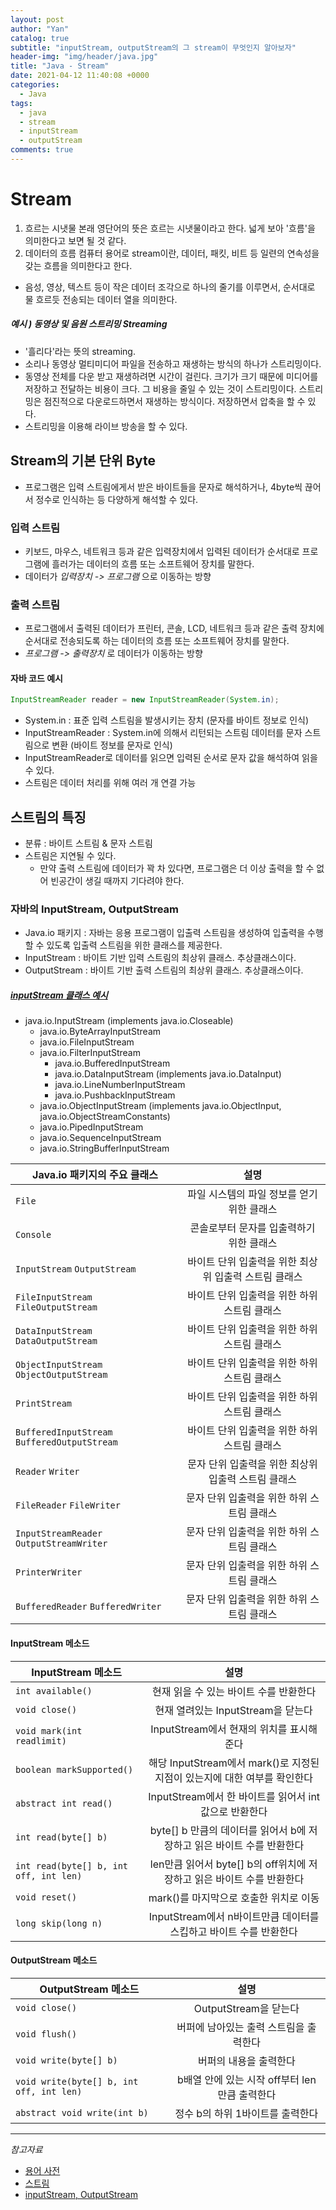 ```yaml
---
layout: post
author: "Yan"
catalog: true
subtitle: "inputStream, outputStream의 그 stream이 무엇인지 알아보자"
header-img: "img/header/java.jpg"
title: "Java - Stream"
date: 2021-04-12 11:40:08 +0000
categories:
  - Java
tags:
  - java
  - stream
  - inputStream
  - outputStream
comments: true
---
```


# Stream

1. 흐르는 시냇물
   본래 영단어의 뜻은 흐르는 시냇물이라고 한다. 넓게 보아 '흐름'을 의미한다고 보면 될 것 같다.
2. 데이터의 흐름
   컴퓨터 용어로 stream이란, 데이터, 패킷, 비트 등 일련의 연속성을 갖는 흐름을 의미한다고 한다.

- 음성, 영상, 텍스트 등이 작은 데이터 조각으로 하나의 줄기를 이루면서, 순서대로 물 흐르듯 전송되는 데이터 열을 의미한다.

##### 예시 ) 동영상 및 음원 스트리밍 Streaming

- '흘리다'라는 뜻의 streaming.
- 소리나 동영상 멀티미디어 파일을 전송하고 재생하는 방식의 하나가 스트리밍이다.
- 동영상 전체를 다운 받고 재생하려면 시간이 걸린다. 크기가 크기 때문에 미디어를 저장하고 전달하는 비용이 크다. 그 비용을 줄일 수 있는 것이 스트리밍이다. 스트리밍은 점진적으로 다운로드하면서 재생하는 방식이다. 저장하면서 압축을 할 수 있다.
- 스트리밍을 이용해 라이브 방송을 할 수 있다.

## Stream의 기본 단위 Byte

- 프로그램은 입력 스트림에게서 받은 바이트들을 문자로 해석하거나, 4byte씩 끊어서 정수로 인식하는 등 다양하게 해석할 수 있다.

### 입력 스트림

- 키보드, 마우스, 네트워크 등과 같은 입력장치에서 입력된 데이터가 순서대로 프로그램에 흘러가는 데이터의 흐름 또는 소프트웨어 장치를 말한다.
- 데이터가 _입력장치 -> 프로그램_ 으로 이동하는 방향

### 출력 스트림

- 프로그램에서 출력된 데이터가 프린터, 콘솔, LCD, 네트워크 등과 같은 출력 장치에 순서대로 전송되도록 하는 데이터의 흐름 또는 소프트웨어 장치를 말한다.
- _프로그램 -> 출력장치_ 로 데이터가 이동하는 방향

#### 자바 코드 예시

```java
InputStreamReader reader = new InputStreamReader(System.in);
```

- System.in : 표준 입력 스트림을 발생시키는 장치 (문자를 바이트 정보로 인식)
- InputStreamReader : System.in에 의해서 리턴되는 스트림 데이터를 문자 스트림으로 변환 (바이트 정보를 문자로 인식)
- InputStreamReader로 데이터를 읽으면 입력된 순서로 문자 값을 해석하여 읽을 수 있다.
- 스트림은 데이터 처리를 위해 여러 개 연결 가능

## 스트림의 특징

- 분류 : 바이트 스트림 & 문자 스트림
- 스트림은 지연될 수 있다.
  - 만약 출력 스트림에 데이터가 꽉 차 있다면, 프로그램은 더 이상 출력을 할 수 없어 빈공간이 생길 때까지 기다려야 한다.

### 자바의 InputStream, OutputStream

- Java.io 패키지 : 자바는 응용 프로그램이 입출력 스트림을 생성하여 입출력을 수행할 수 있도록 입출력 스트림을 위한 클래스를 제공한다.
- InputStream : 바이트 기반 입력 스트림의 최상위 클래스. 추상클래스이다.
- OutputStream : 바이트 기반 출력 스트림의 최상위 클래스. 추상클래스이다.

##### [inputStream 클래스 예시](https://docs.oracle.com/javase/7/docs/api/java/io/package-tree.html)

- java.io.InputStream (implements java.io.Closeable)
  - java.io.ByteArrayInputStream
  - java.io.FileInputStream
  - java.io.FilterInputStream
    - java.io.BufferedInputStream
    - java.io.DataInputStream (implements java.io.DataInput)
    - java.io.LineNumberInputStream
    - java.io.PushbackInputStream
  - java.io.ObjectInputStream (implements java.io.ObjectInput, java.io.ObjectStreamConstants)
  - java.io.PipedInputStream
  - java.io.SequenceInputStream
  - java.io.StringBufferInputStream

| Java.io 패키지의 주요 클래스                 |                         설명                          |
| -------------------------------------------- | :---------------------------------------------------: |
| `File`                                       |      파일 시스템의 파일 정보를 얻기 위한 클래스       |
| `Console`                                    |       콘솔로부터 문자를 입출력하기 위한 클래스        |
| `InputStream` `OutputStream`                 | 바이트 단위 입출력을 위한 최상위 입출력 스트림 클래스 |
| `FileInputStream` `FileOutputStream`         |     바이트 단위 입출력을 위한 하위 스트림 클래스      |
| `DataInputStream` `DataOutputStream`         |     바이트 단위 입출력을 위한 하위 스트림 클래스      |
| `ObjectInputStream` `ObjectOutputStream`     |     바이트 단위 입출력을 위한 하위 스트림 클래스      |
| `PrintStream`                                |     바이트 단위 입출력을 위한 하위 스트림 클래스      |
| `BufferedInputStream` `BufferedOutputStream` |     바이트 단위 입출력을 위한 하위 스트림 클래스      |
| `Reader` `Writer`                            |  문자 단위 입출력을 위한 최상위 입출력 스트림 클래스  |
| `FileReader` `FileWriter`                    |      문자 단위 입출력을 위한 하위 스트림 클래스       |
| `InputStreamReader` `OutputStreamWriter`     |      문자 단위 입출력을 위한 하위 스트림 클래스       |
| `PrinterWriter`                              |      문자 단위 입출력을 위한 하위 스트림 클래스       |
| `BufferedReader` `BufferedWriter`            |      문자 단위 입출력을 위한 하위 스트림 클래스       |

#### InputStream 메소드

| InputStream 메소드                     |                                   설명                                    |
| -------------------------------------- | :-----------------------------------------------------------------------: |
| `int available()`                      |                  현재 읽을 수 있는 바이트 수를 반환한다                   |
| `void close()`                         |                    현재 열려있는 InputStream을 닫는다                     |
| `void mark(int readlimit)`             |                 InputStream에서 현재의 위치를 표시해준다                  |
| `boolean markSupported()`              | 해당 InputStream에서 mark()로 지정된 지점이 있는지에 대한 여부를 확인한다 |
| `abstract int read()`                  |           InputStream에서 한 바이트를 읽어서 int값으로 반환한다           |
| `int read(byte[] b)`                   |  byte[] b 만큼의 데이터를 읽어서 b에 저장하고 읽은 바이트 수를 반환한다   |
| `int read(byte[] b, int off, int len)` |  len만큼 읽어서 byte[] b의 off위치에 저장하고 읽은 바이트 수를 반환한다   |
| `void reset()`                         |                  mark()를 마지막으로 호출한 위치로 이동                   |
| `long skip(long n)`                    |    InputStream에서 n바이트만큼 데이터를 스킵하고 바이트 수를 반환한다     |

#### OutputStream 메소드

| OutputStream 메소드                      |                     설명                      |
| ---------------------------------------- | :-------------------------------------------: |
| `void close()`                           |             OutputStream을 닫는다             |
| `void flush()`                           |    버퍼에 남아있는 출력 스트림을 출력한다     |
| `void write(byte[] b)`                   |            버퍼의 내용을 출력한다             |
| `void write(byte[] b, int off, int len)` | b배열 안에 있는 시작 off부터 len만큼 출력한다 |
| `abstract void write(int b)`             |       정수 b의 하위 1바이트를 출력한다        |

---

_참고자료_

- [용어 사전](http://www.ktword.co.kr/abbr_view.php?m_temp1=1311)
- [스트림](https://mattlee.tistory.com/86?category=680743)
- [inputStream, OutputStream](https://develop-im.tistory.com/54)

